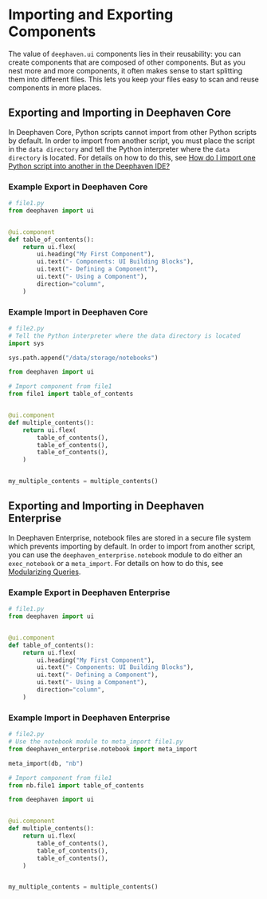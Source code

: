 # Importing and Exporting Components

The value of `deephaven.ui` components lies in their reusability: you can create components that are composed of other components. But as you nest more and more components, it often makes sense to start splitting them into different files. This lets you keep your files easy to scan and reuse components in more places.

## Exporting and Importing in Deephaven Core

In Deephaven Core, Python scripts cannot import from other Python scripts by default. In order to import from another script, you must place the script in the `data directory` and tell the Python interpreter where the `data directory` is located. For details on how to do this, see [How do I import one Python script into another in the Deephaven IDE?](/core/docs/reference/community-questions/import-python-script)

### Example Export in Deephaven Core

```python
# file1.py
from deephaven import ui


@ui.component
def table_of_contents():
    return ui.flex(
        ui.heading("My First Component"),
        ui.text("- Components: UI Building Blocks"),
        ui.text("- Defining a Component"),
        ui.text("- Using a Component"),
        direction="column",
    )
```

### Example Import in Deephaven Core

```python
# file2.py
# Tell the Python interpreter where the data directory is located
import sys

sys.path.append("/data/storage/notebooks")

from deephaven import ui

# Import component from file1
from file1 import table_of_contents


@ui.component
def multiple_contents():
    return ui.flex(
        table_of_contents(),
        table_of_contents(),
        table_of_contents(),
    )


my_multiple_contents = multiple_contents()
```

## Exporting and Importing in Deephaven Enterprise

In Deephaven Enterprise, notebook files are stored in a secure file system which prevents importing by default. In order to import from another script, you can use the `deephaven_enterprise.notebook` module to do either an `exec_notebook` or a `meta_import`. For details on how to do this, see [Modularizing Queries](/enterprise/docs/query-management/modularizing-queries-python/).

### Example Export in Deephaven Enterprise

```python
# file1.py
from deephaven import ui


@ui.component
def table_of_contents():
    return ui.flex(
        ui.heading("My First Component"),
        ui.text("- Components: UI Building Blocks"),
        ui.text("- Defining a Component"),
        ui.text("- Using a Component"),
        direction="column",
    )
```

### Example Import in Deephaven Enterprise

```python
# file2.py
# Use the notebook module to meta_import file1.py
from deephaven_enterprise.notebook import meta_import

meta_import(db, "nb")

# Import component from file1
from nb.file1 import table_of_contents

from deephaven import ui


@ui.component
def multiple_contents():
    return ui.flex(
        table_of_contents(),
        table_of_contents(),
        table_of_contents(),
    )


my_multiple_contents = multiple_contents()
```
